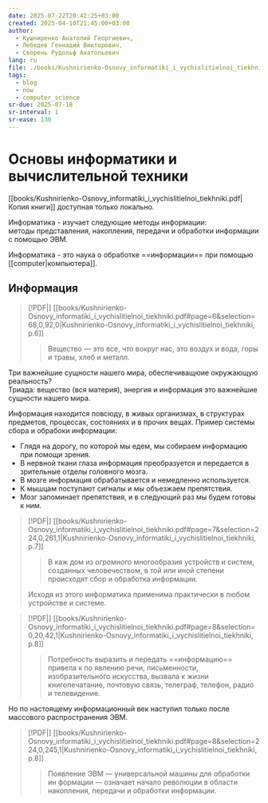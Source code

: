 ```yaml
---
date: 2025-07-22T20:42:25+03:00
created: 2025-04-10T21:45:00+03:00
author:
  - Кушниренко Анатолий Георгиевич,
  - Лебедев Геннадий Викторович,
  - Сворень Рудольф Анатольевич
lang: ru
file: ./books/Kushnirienko-Osnovy_informatiki_i_vychislitielnoi_tiekhniki.pdf
tags:
  - blog
  - now
  - computer_science
sr-due: 2025-07-18
sr-interval: 1
sr-ease: 130
---
```


# Основы информатики и вычислительной техники

[[books/Kushnirienko-Osnovy_informatiki_i_vychislitielnoi_tiekhniki.pdf|Копия книги]] доступная только локально.

Информатика - изучает следующие методы информации:
<br class="f">
методы представления, накопления, передачи и обработки
информации с помощью ЭВМ. <!--SR:!2025-07-23,1,130-->

Информатика - это наука о обработке ==информации== при помощью [[computer|компьютера]]. <!--SR:!2025-07-24,2,150-->

## Информация

> [!PDF|] [[books/Kushnirienko-Osnovy_informatiki_i_vychislitielnoi_tiekhniki.pdf#page=6&selection=68,0,92,0|Kushnirienko-Osnovy_informatiki_i_vychislitielnoi_tiekhniki, p.6]]
> > Вещество — это все, что вокруг нас, это воздух и вода, горы и травы, хлеб и металл.

Три важнейшие сущности нашего мира, обеспечиващюие окружающую реальность?
<br class="f">
Триада: вещество (вся материя), энергия и информация это важнейшие сущности нашего мира. <!--SR:!2025-07-23,1,130-->

Информация находится повсюду, в живых организмах, в структурах предметов, процессах, состояниях и в прочих вещах. Пример системы сбора и обрабоки информации:

- Глядя на дорогу, по которой мы едем, мы собираем информацию при помощи зрения.
- В нервной ткани глаза информация преобразуется и передается в зрительные отделы головного мозга.
- В мозге информация обрабатывается и немедленно используется.
- К мышцам поступают сигналы и мы объезжаем препятствия.
- Мозг запоминает препятствия, и в следующий раз мы будем готовы к ним.

> [!PDF|] [[books/Kushnirienko-Osnovy_informatiki_i_vychislitielnoi_tiekhniki.pdf#page=7&selection=224,0,261,1|Kushnirienko-Osnovy_informatiki_i_vychislitielnoi_tiekhniki, p.7]]
> > В каж дом из огромного многообразия устройств и систем, созданных человечеством, в той или иной степени происходят сбор и обработка информации. 
> 
> Исходя из этого информатика применима практически в любом устройстве и системе.

> [!PDF|] [[books/Kushnirienko-Osnovy_informatiki_i_vychislitielnoi_tiekhniki.pdf#page=8&selection=0,20,42,1|Kushnirienko-Osnovy_informatiki_i_vychislitielnoi_tiekhniki, p.8]]
> > Потребность выразить и передать ==информацию== привела к по явлению речи, письменности, изобразительного искусства, вызвала к жизни книгопечатание, почтовую связь, телеграф, телефон, радио и телевидение. <!--SR:!2025-07-24,1,130--> 
 
Но по настоящему информационный век наступил только после массового распространения ЭВМ.

> [!PDF|] [[books/Kushnirienko-Osnovy_informatiki_i_vychislitielnoi_tiekhniki.pdf#page=8&selection=224,0,245,1|Kushnirienko-Osnovy_informatiki_i_vychislitielnoi_tiekhniki, p.8]]
> > Появление ЭВМ — универсальной машины для обработки ин формации — означает начало революции в области накопления, передачи и обработки информации. 